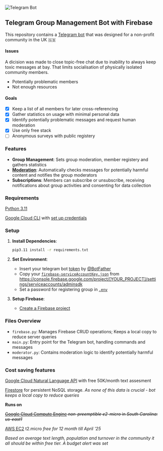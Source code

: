 ![Telegram Bot](https://img.shields.io/badge/Telegram-2CA5E0?style=for-the-badge&logo=telegram&logoColor=white)

## Telegram Group Management Bot with Firebase

This repository contains a [Telegram bot](https://core.telegram.org/bots) that was designed for a non-profit community in the UK 🇬🇧

#### Issues
A dicision was made to close topic-free chat due to inability to always keep toxic messages at bay. That limits socialisation of physically isolated community members.
- Potentially problematic members
- Not enough resources
  
#### Goals
- [x] Keep a list of all members for later cross-referencing
- [x] Gather statistics on usage with minimal personal data
- [x] Identify potentially problematic messages and request human moderation
- [x] Use only free stack
- [ ] Anonymous surveys with public registery

### Features

- **Group Management**: Sets group moderation, member registery and gathers statistics
- [**Moderation**](https://cloud.google.com/natural-language/docs/moderating-text): Automatically checks messages for potentially harmful content and notifies the group moderators
- **Subscriptions**: Members can subscribe or unsubscribe, receiving notifications about group activities and consenting for data collection

### Requirements
[Python 3.11](https://www.python.org/ftp/python/3.11.9/Python-3.11.9.tar.xz)

[Google Cloud CLI](https://cloud.google.com/sdk/docs/install) with [set up credentials](https://cloud.google.com/docs/authentication/provide-credentials-adc#on-prem)

### Setup

1. **Install Dependencies**:
   ```bash
   pip3.11 install -r requirements.txt
   ```
1. **Set Environment**:
   - Insert your telegram bot [token](https://core.telegram.org/bots/tutorial#obtain-your-bot-token) by [@BotFather](https://telegram.me/BotFather)
   - Copy your [`firebase-serviceAccountKey.json`](firebase-serviceAccountKey.json.example) from https://console.firebase.google.com/project/[YOUR_PROJECT]/settings/serviceaccounts/adminsdk
   - Set a password for registering group in [`.env`](.env.example)

3. **Setup Firebase**: 
   - [Create a Firebase project](https://console.firebase.google.com)
  
### Files Overview

- `firebase.py`: Manages Firebase CRUD operations; Keeps a local copy to reduce server queries
- `main.py`: Entry point for the Telegram bot, handling commands and messages
- `moderator.py`: Contains moderation logic to identify potentially harmful messages

    
### Cost saving features
[Google Cloud Natural Language API](https://cloud.google.com/natural-language/pricing) with free 50K/month text assesment

[Firestore](https://cloud.google.com/firestore/pricing) for persistent NoSQL storage. _As none of this data is crucial - bot keeps a local copy to reduce queries_

**Runs on**

~~[Google Cloud Compute Engine](https://cloud.google.com/free/docs/free-cloud-features#compute) *non-preemptible e2-micro* in *South Carolina: us-east1*~~ 

[AWS EC2](https://aws.amazon.com/ec2/) t2.micro _free for 12 month till April '25_

*Based on average text length, population and turnover in the community it all should be within free tier. A budget alert was set*
